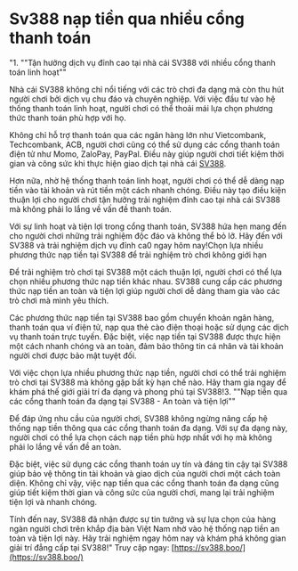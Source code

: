 # Sv388 nạp tiền qua nhiều cổng thanh toán
"1. ""Tận hưởng dịch vụ đỉnh cao tại nhà cái SV388 với nhiều cổng thanh toán linh hoạt""

Nhà cái SV388 không chỉ nổi tiếng với các trò chơi đa dạng mà còn thu hút người chơi bởi dịch vụ chu đáo và chuyên nghiệp. Với việc đầu tư vào hệ thống thanh toán linh hoạt, người chơi có thể thoải mái lựa chọn phương thức thanh toán phù hợp với họ.

Không chỉ hỗ trợ thanh toán qua các ngân hàng lớn như Vietcombank, Techcombank, ACB, người chơi cũng có thể sử dụng các cổng thanh toán điện tử như Momo, ZaloPay, PayPal. Điều này giúp người chơi tiết kiệm thời gian và công sức khi thực hiện giao dịch tại nhà cái [SV388](https://sv388.boo/).

Hơn nữa, nhờ hệ thống thanh toán linh hoạt, người chơi có thể dễ dàng nạp tiền vào tài khoản và rút tiền một cách nhanh chóng. Điều này tạo điều kiện thuận lợi cho người chơi tận hưởng trải nghiệm đỉnh cao tại nhà cái SV388 mà không phải lo lắng về vấn đề thanh toán.

Với sự linh hoạt và tiện lợi trong cổng thanh toán, SV388 hứa hẹn mang đến cho người chơi những trải nghiệm độc đáo và không thể bỏ lỡ. Hãy đến với SV388 và trải nghiệm dịch vụ đỉnh ca0 ngay hôm nay!Chọn lựa nhiều phương thức nạp tiền tại SV388 để trải nghiệm trò chơi không giới hạn

Để trải nghiệm trò chơi tại SV388 một cách thuận lợi, người chơi có thể lựa chọn nhiều phương thức nạp tiền khác nhau. SV388 cung cấp các phương thức nạp tiền an toàn và tiện lợi giúp người chơi dễ dàng tham gia vào các trò chơi mà mình yêu thích.

Các phương thức nạp tiền tại SV388 bao gồm chuyển khoản ngân hàng, thanh toán qua ví điện tử, nạp qua thẻ cào điện thoại hoặc sử dụng các dịch vụ thanh toán trực tuyến. Đặc biệt, việc nạp tiền tại SV388 được thực hiện một cách nhanh chóng và an toàn, đảm bảo thông tin cá nhân và tài khoản người chơi được bảo mật tuyệt đối.

Với việc chọn lựa nhiều phương thức nạp tiền, người chơi có thể trải nghiệm trò chơi tại SV388 mà không gặp bất kỳ hạn chế nào. Hãy tham gia ngay để khám phá thế giới giải trí đa dạng và phong phú tại SV388!3. ""Nạp tiền qua các cổng thanh toán đa dạng tại SV388 - An toàn và tiện lợi""

Để đáp ứng nhu cầu của người chơi, SV388 không ngừng nâng cấp hệ thống nạp tiền thông qua các cổng thanh toán đa dạng. Với sự đa dạng này, người chơi có thể lựa chọn cách nạp tiền phù hợp nhất với họ mà không phải lo lắng về vấn đề an toàn.

Đặc biệt, việc sử dụng các cổng thanh toán uy tín và đáng tin cậy tại SV388 giúp bảo vệ thông tin tài khoản và giao dịch của người chơi một cách toàn diện. Không chỉ vậy, việc nạp tiền qua các cổng thanh toán đa dạng cũng giúp tiết kiệm thời gian và công sức của người chơi, mang lại trải nghiệm tiện lợi và nhanh chóng.

Tính đến nay, SV388 đã nhận được sự tin tưởng và sự lựa chọn của hàng ngàn người chơi trên khắp địa bàn Việt Nam nhờ vào hệ thống nạp tiền an toàn và tiện lợi này. Hãy trải nghiệm ngay hôm nay và khám phá không gian giải trí đẳng cấp tại SV388!"
Truy cập ngay: [https://sv388.boo/](https://sv388.boo/)